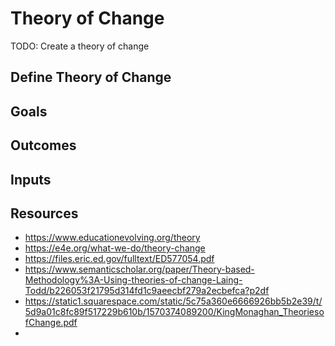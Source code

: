 # Theory of Change
TODO: Create a theory of change

## Define Theory of Change

## Goals

## Outcomes

## Inputs


## Resources
- https://www.educationevolving.org/theory
- https://e4e.org/what-we-do/theory-change 
- https://files.eric.ed.gov/fulltext/ED577054.pdf
- https://www.semanticscholar.org/paper/Theory-based-Methodology%3A-Using-theories-of-change-Laing-Todd/b226053f21795d314fd1c9aeecbf279a2ecbefca?p2df 
- https://static1.squarespace.com/static/5c75a360e6666926bb5b2e39/t/5d9a01c8fc89f517229b610b/1570374089200/KingMonaghan_TheoriesofChange.pdf
- 